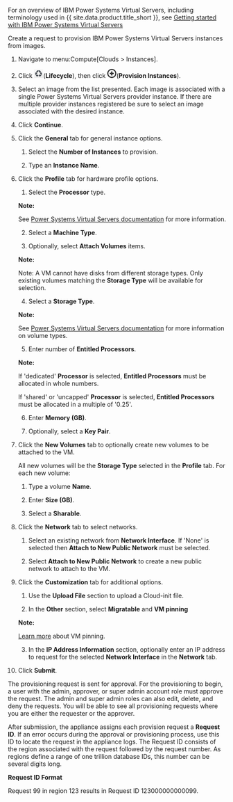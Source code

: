 For an overview of IBM Power Systems Virtual Servers, including terminology
used in {{ site.data.product.title_short }}, see [Getting started with IBM Power
Systems Virtual Servers](https://cloud.ibm.com/docs/power-iaas?topic=power-iaas-getting-started)

Create a request to provision IBM Power Systems Virtual Servers instances
from images.

1.  Navigate to menu:Compute\[Clouds \> Instances\].

2.  Click ![2007](../images/2007.png)(**Lifecycle**), then click
    ![1862](../images/1862.png)(**Provision Instances**).

3.  Select an image from the list presented. Each image is associated with a
    single Power Systems Virtual Servers provider instance. If there are
    multiple provider instances registered be sure to select an image
    associated with the desired instance.

4.  Click **Continue**.

5.  Click the **General** tab for general instance options.

    1.  Select the **Number of Instances** to provision.

    2.  Type an **Instance Name**.

6.  Click the **Profile** tab for hardware profile options.

    1.  Select the **Processor** type.

    **Note:**

    See [Power Systems Virtual Servers documentation](https://cloud.ibm.com/docs/power-iaas?topic=power-iaas-power-iaas-faqs#processor)
    for more information.
    
    2.  Select a **Machine Type**.

    3.  Optionally, select **Attach Volumes** items.

    **Note:**

    Note: A VM cannot have disks from different storage types. Only existing volumes matching the **Storage Type** will be available for selection.

    4.  Select a **Storage Type**.

    **Note:**

    See [Power Systems Virtual Servers documentation](https://cloud.ibm.com/docs/power-iaas?topic=power-iaas-power-iaas-faqs#storage)
    for more information on volume types.

    5.  Enter number of **Entitled Processors**.

    **Note:**

    If 'dedicated' **Processor** is selected, **Entitled Processors** must be allocated in whole numbers.

    If 'shared' or 'uncapped' **Processor** is selected,
    **Entitled Processors** must be allocated in a multiple of '0.25'.

    6.  Enter **Memory (GB)**.

    7.  Optionally, select a **Key Pair**.

7.  Click the **New Volumes** tab to optionally create new volumes to be attached to the VM.

    All new volumes will be the **Storage Type** selected in the **Profile** tab. For each new volume:

    1.  Type a volume **Name**.

    2.  Enter **Size (GB)**.

    4.  Select a **Sharable**.

8.  Click the **Network** tab to select networks.

    1.  Select an existing network from **Network Interface**. If 'None' is selected then **Attach to New Public Network** must be selected.

    2.  Select **Attach to New Public Network** to create a new public network to attach to the VM.

9.  Click the **Customization** tab for additional options.

    1.  Use the **Upload File** section to upload a Cloud-init file.

    2.  In the **Other** section, select **Migratable** and **VM pinning**

    **Note:**

    [Learn more](https://cloud.ibm.com/docs/power-iaas?topic=power-iaas-power-iaas-faqs#pinning)
    about VM pinning.
    
    3.  In the **IP Address Information** section, optionally enter an IP address to request for the selected **Network Interface** in the **Network** tab.

13. Click **Submit**.

The provisioning request is sent for approval. For the provisioning to begin, a user with the admin, approver, or super admin account role must approve the request. The admin and super admin roles can also edit, delete, and deny the requests. You will be able to see all provisioning requests where you are either the requester or the approver.

After submission, the appliance assigns each provision request a **Request ID**. If an error occurs during the approval or provisioning process, use this ID to locate the request in the appliance logs. The Request ID consists of the region associated with the request followed by the request number. As regions define a range of one trillion database IDs, this number can be several digits long.

**Request ID Format**

Request 99 in region 123 results in Request ID 123000000000099.
